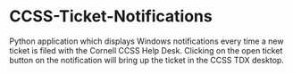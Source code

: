 # CCSS-Ticket-Notifications
Python application which displays Windows notifications every time a new ticket is filed with the Cornell CCSS Help Desk. Clicking on the open ticket button on the notification will bring up the ticket in the CCSS TDX desktop.
